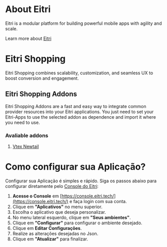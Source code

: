 # About Eitri

Eitri is a modular platform for building powerful mobile apps with agility and scale.

Learn more about [Eitri](https://www.eitri.tech/)

# Eitri Shopping

Eitri Shopping combines scalability, customization, and seamless UX to boost conversion and engagement.

## Eitri Shopping Addons

Eitri Shopping Addons are a fast and easy way to integrate common provider resources into your Eitri applications. You just need to set your Eitri-Apps to use the selected addon as dependence and import it where you need to use.

### Avaliable addons

1. [Vtex Newtail]()

# Como configurar sua Aplicação?

Configurar sua Aplicação é simples e rápido. Siga os passos abaixo para configurar diretamente pelo [Console do Eitri](https://console.eitri.tech/):

1. **Acesse o Console** em [https://console.eitri.tech/](https://console.eitri.tech/) e faça login com sua conta.
2. Clique em **"Aplicativos"** no menu superior.
3. Escolha o aplicativo que deseja personalizar.
4. No menu lateral esquerdo, clique em **"Seus ambientes"**.
5. Clique em **"Configurar"** para configurar o ambiente desejado.
6. Clique em **Editar Configurações**.
7. Realize as alterações desejadas no Json.
8. Clique em **"Atualizar"** para finalizar.